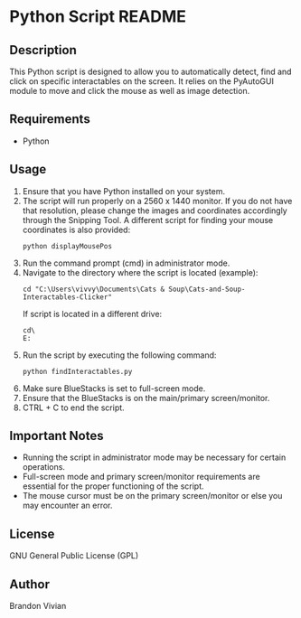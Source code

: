 # Python Script README

## Description
This Python script is designed to allow you to automatically detect, find and click on specific interactables on the screen. It relies on the PyAutoGUI module to move and click the mouse as well as image detection.

## Requirements
- Python

## Usage
1. Ensure that you have Python installed on your system.
2. The script will run properly on a 2560 x 1440 monitor. If you do not have that resolution, please change the images and coordinates accordingly through the Snipping Tool. A different script for finding your mouse coordinates is also provided:
    ```
    python displayMousePos
    ```
3. Run the command prompt (cmd) in administrator mode.
4. Navigate to the directory where the script is located (example):
    ```
    cd "C:\Users\vivvy\Documents\Cats & Soup\Cats-and-Soup-Interactables-Clicker"
    ```
    If script is located in a different drive:
    ```
    cd\
    E:
    ```
5. Run the script by executing the following command:
    ```
    python findInteractables.py
    ```
6. Make sure BlueStacks is set to full-screen mode.
7. Ensure that the BlueStacks is on the main/primary screen/monitor.
8. CTRL + C to end the script.

## Important Notes
- Running the script in administrator mode may be necessary for certain operations.
- Full-screen mode and primary screen/monitor requirements are essential for the proper functioning of the script.
- The mouse cursor must be on the primary screen/monitor or else you may encounter an error.

## License
GNU General Public License (GPL)

## Author
Brandon
Vivian
